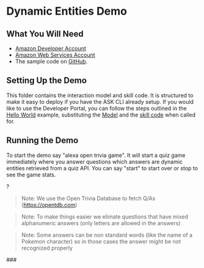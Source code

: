 # Dynamic Entities Demo

## What You Will Need
*  [Amazon Developer Account](http://developer.amazon.com/alexa)
*  [Amazon Web Services Account](http://aws.amazon.com/)
*  The sample code on [GitHub](https://github.com/alexa/alexa-cookbook/tree/master/feature-demos/skill-demo-dynamic-entities/).

## Setting Up the Demo
This folder contains the interaction model and skill code.  It is structured to make it easy to deploy if you have the ASK CLI already setup.  If you would like to use the Developer Portal, you can follow the steps outlined in the [Hello World](https://github.com/alexa/skill-sample-nodejs-hello-world) example, substituting the [Model](./models/en-US.json) and the [skill code](./lambda/custom/index.js) when called for.

## Running the Demo
To start the demo say "alexa open trivia game". It will start a quiz game immediately where you answer questions which answers are dynamic entities retrieved from a quiz API. You can say "start" to start over or stop to see the game stats.

?

> Note: We use the Open Trivia Database to fetch Q/As (https://opentdb.com)

> Note: To make things easier we elimate questions that have mixed alphanumeric answers (only letters are allowed in the answers)

> Note: Some answers can be non standard words (like the name of a Pokemon character) so in those cases the answer might be not recognized properly

\###